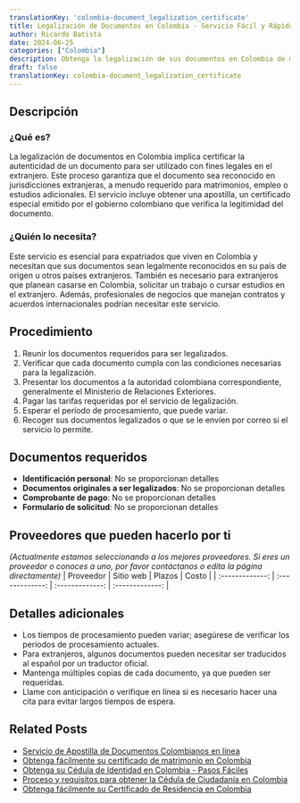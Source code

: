 ```yaml
---
translationKey: 'colombia-document_legalization_certificate'
title: Legalización de Documentos en Colombia - Servicio Fácil y Rápido
author: Ricardo Batista
date: 2024-06-25
categories: ["Colombia"]
description: Obtenga la legalización de sus documentos en Colombia de manera rápida y eficiente. Ideal para expatriados y fines internacionales.
draft: false
translationKey: colombia-document_legalization_certificate
---
```


## Descripción
### ¿Qué es?
La legalización de documentos en Colombia implica certificar la autenticidad de un documento para ser utilizado con fines legales en el extranjero. Este proceso garantiza que el documento sea reconocido en jurisdicciones extranjeras, a menudo requerido para matrimonios, empleo o estudios adicionales. El servicio incluye obtener una apostilla, un certificado especial emitido por el gobierno colombiano que verifica la legitimidad del documento.

### ¿Quién lo necesita?
Este servicio es esencial para expatriados que viven en Colombia y necesitan que sus documentos sean legalmente reconocidos en su país de origen u otros países extranjeros. También es necesario para extranjeros que planean casarse en Colombia, solicitar un trabajo o cursar estudios en el extranjero. Además, profesionales de negocios que manejan contratos y acuerdos internacionales podrían necesitar este servicio.

## Procedimiento

1. Reunir los documentos requeridos para ser legalizados.
2. Verificar que cada documento cumpla con las condiciones necesarias para la legalización.
3. Presentar los documentos a la autoridad colombiana correspondiente, generalmente el Ministerio de Relaciones Exteriores.
4. Pagar las tarifas requeridas por el servicio de legalización.
5. Esperar el período de procesamiento, que puede variar.
6. Recoger sus documentos legalizados o que se le envíen por correo si el servicio lo permite.

## Documentos requeridos

- **Identificación personal**: No se proporcionan detalles
- **Documentos originales a ser legalizados**: No se proporcionan detalles
- **Comprobante de pago**: No se proporcionan detalles
- **Formulario de solicitud**: No se proporcionan detalles

## Proveedores que pueden hacerlo por ti
_(Actualmente estamos seleccionando a los mejores proveedores. Si eres un proveedor o conoces a uno, por favor contáctanos o edita la página directamente)_
| Proveedor        |     Sitio web     |     Plazos    |       Costo      |
| :-------------: | :-------------: |  :-------------: | :-------------: |

## Detalles adicionales

- Los tiempos de procesamiento pueden variar; asegúrese de verificar los períodos de procesamiento actuales.
- Para extranjeros, algunos documentos pueden necesitar ser traducidos al español por un traductor oficial.
- Mantenga múltiples copias de cada documento, ya que pueden ser requeridas.
- Llame con anticipación o verifique en línea si es necesario hacer una cita para evitar largos tiempos de espera.


## Related Posts

- [Servicio de Apostilla de Documentos Colombianos en línea](https://tramitit.com/es/guides/colombia/solicitud_de_apostilla_de_documentos/)
- [Obtenga fácilmente su certificado de matrimonio en Colombia](https://tramitit.com/es/guides/colombia/registro_civil_de_matrimonio/)
- [Obtenga su Cédula de Identidad en Colombia - Pasos Fáciles](https://tramitit.com/es/guides/colombia/expedici%C3%B3n_de_tarjeta_de_identidad/)
- [Proceso y requisitos para obtener la Cédula de Ciudadanía en Colombia](https://tramitit.com/es/guides/colombia/c%C3%A9dula_de_ciudadan%C3%ADa/)
- [Obtenga fácilmente su Certificado de Residencia en Colombia](https://tramitit.com/es/guides/colombia/certificado_de_residencia/)